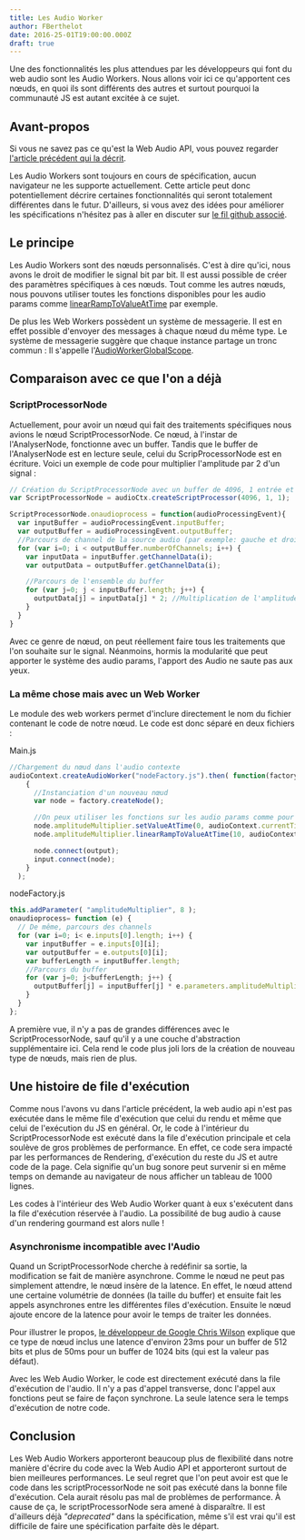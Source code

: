 ```yaml
---
title: Les Audio Worker
author: FBerthelot
date: 2016-25-01T19:00:00.000Z
draft: true
---
```


Une des fonctionnalités les plus attendues par les développeurs qui font du web audio sont les Audio Workers. Nous allons voir ici ce qu'apportent ces nœuds, en quoi ils sont différents des autres et surtout pourquoi la communauté JS est autant excitée à ce sujet.

## Avant-propos

Si vous ne savez pas ce qu'est la Web Audio API, vous pouvez regarder [l'article précédent qui la décrit](../web-audio-api).

Les Audio Workers sont toujours en cours de spécification, aucun navigateur ne les supporte actuellement. Cette article peut donc potentiellement décrire certaines fonctionnalités qui seront totalement différentes dans le futur. D'ailleurs, si vous avez des idées pour améliorer les spécifications n'hésitez pas à aller en discuter sur [le fil github associé](https://github.com/WebAudio/web-audio-api/issues).

## Le principe

Les Audio Workers sont des nœuds personnalisés. C'est à dire qu'ici, nous avons le droit de modifier le signal bit par bit. Il est aussi possible de créer des paramètres spécifiques à ces nœuds. Tout comme les autres nœuds, nous pouvons utiliser toutes les fonctions disponibles pour les audio params comme [linearRampToValueAtTime](http://webaudio.github.io/web-audio-api/#methods-3) par exemple.

De plus les Web Workers possèdent un système de messagerie. Il est en effet possible d'envoyer des messages à chaque nœud du même type. Le système de messagerie suggère que chaque instance partage un tronc commun : Il s'appelle l'[AudioWorkerGlobalScope](http://webaudio.github.io/web-audio-api/#idl-def-AudioWorkerGlobalScope).

## Comparaison avec ce que l'on a déjà

### ScriptProcessorNode

Actuellement, pour avoir un nœud qui fait des traitements spécifiques nous avions le nœud ScriptProcessorNode. Ce nœud, à l'instar de l'AnalyserNode, fonctionne avec un buffer. Tandis que le buffer de l'AnalyserNode est en lecture seule, celui du ScripProcessorNode est en écriture. Voici un exemple de code pour multiplier l'amplitude par 2 d'un signal :

```javascript
// Création du ScriptProcessorNode avec un buffer de 4096, 1 entrée et 1 sortie
var ScriptProcessorNode = audioCtx.createScriptProcessor(4096, 1, 1);

ScriptProcessorNode.onaudioprocess = function(audioProcessingEvent){
  var inputBuffer = audioProcessingEvent.inputBuffer;
  var outputBuffer = audioProcessingEvent.outputBuffer;
  //Parcours de channel de la source audio (par exemple: gauche et droite en stéréo)
  for (var i=0; i < outputBuffer.numberOfChannels; i++) {
    var inputData = inputBuffer.getChannelData(i);
    var outputData = outputBuffer.getChannelData(i);

    //Parcours de l'ensemble du buffer
    for (var j=0; j < inputBuffer.length; j++) {
      outputData[j] = inputData[j] * 2; //Multiplication de l'amplitude par 2      
    }
  }
}
```

Avec ce genre de nœud, on peut réellement faire tous les traitements que l'on souhaite sur le signal. Néanmoins, hormis la modularité que peut apporter le système des audio params, l'apport des Audio ne saute pas aux yeux.

### La même chose mais avec un Web Worker

Le module des web workers permet d'inclure directement le nom du fichier contenant le code de notre nœud. Le code est donc séparé en deux fichiers :

Main.js

```javascript
//Chargement du nœud dans l'audio contexte
audioContext.createAudioWorker("nodeFactory.js").then( function(factory)
    {
      //Instanciation d'un nouveau nœud
      var node = factory.createNode();

      //On peux utiliser les fonctions sur les audio params comme pour les autres nœuds
      node.amplitudeMultiplier.setValueAtTime(0, audioContext.currentTime);
      node.amplitudeMultiplier.linearRampToValueAtTime(10, audioContext.currentTime + 10);

      node.connect(output);
      input.connect(node);
    }
  );
```

nodeFactory.js

```javascript
this.addParameter( "amplitudeMultiplier", 8 );
onaudioprocess= function (e) {
  // De même, parcours des channels
  for (var i=0; i< e.inputs[0].length; i++) {
    var inputBuffer = e.inputs[0][i];
    var outputBuffer = e.outputs[0][i];
    var bufferLength = inputBuffer.length;
    //Parcours du buffer
    for (var j=0; j<bufferLength; j++) {
      outputBuffer[j] = inputBuffer[j] * e.parameters.amplitudeMultiplier;
    }
  }
};
```

A première vue, il n'y a pas de grandes différences avec le ScriptProcessorNode, sauf qu'il y a une couche d'abstraction supplémentaire ici. Cela rend le code plus joli lors de la création de nouveau type de nœuds, mais rien de plus.

## Une histoire de file d'exécution

Comme nous l'avons vu dans l'article précédent, la web audio api n'est pas exécutée dans le même file d'exécution que celui du rendu et même que celui de l'exécution du JS en général. Or, le code à l'intérieur du ScriptProcessorNode est exécuté dans la file d'exécution principale et cela soulève de gros problèmes de performance. En effet, ce code sera impacté par les performances de Rendering, d'exécution du reste du JS et autre code de la page. Cela signifie qu'un bug sonore peut survenir si en même temps on demande au navigateur de nous afficher un tableau de 1000 lignes.

Les codes à l'intérieur des Web Audio Worker quant à eux s'exécutent dans la file d'exécution réservée à l'audio. La possibilité de bug audio à cause d'un rendering gourmand est alors nulle !

### Asynchronisme incompatible avec l'Audio

Quand un ScriptProcessorNode cherche à redéfinir sa sortie, la modification se fait de manière asynchrone. Comme le nœud ne peut pas simplement attendre, le nœud insère de la latence. En effet, le nœud attend une certaine volumétrie de données (la taille du buffer) et ensuite fait les appels asynchrones entre les différentes files d'exécution. Ensuite le nœud ajoute encore de la latence pour avoir le temps de traiter les données.

Pour illustrer le propos, [le développeur de Google Chris Wilson](https://plus.google.com/+ChrisWilson/posts) explique que ce type de nœud inclus une latence d'environ 23ms pour un buffer de 512 bits et plus de 50ms pour un buffer de 1024 bits (qui est la valeur pas défaut).

Avec les Web Audio Worker, le code est directement exécuté dans la file d'exécution de l'audio. Il n'y a pas d'appel transverse, donc l'appel aux fonctions peut se faire de façon synchrone. La seule latence sera le temps d'exécution de notre code.

## Conclusion

Les Web Audio Workers apporteront beaucoup plus de flexibilité dans notre manière d'écrire du code avec la Web Audio API et apporteront surtout de bien meilleures performances. Le seul regret que l'on peut avoir est que le code dans les scriptProcessorNode ne soit pas exécuté dans la bonne file d'exécution. Cela aurait résolu pas mal de problèmes de performance. À cause de ça, le scriptProcessorNode sera amené à disparaître. Il est d'ailleurs déjà _"deprecated"_ dans la spécification, même s'il est vrai qu'il est difficile de faire une spécification parfaite dès le départ.
